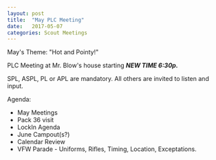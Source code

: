 ```yaml
---
layout: post
title:  "May PLC Meeting"
date:   2017-05-07
categories: Scout Meetings
---
```


May's Theme:  "Hot and Pointy!"

PLC Meeting at Mr. Blow's house starting  **_NEW TIME 6:30p._**

SPL, ASPL, PL or APL are mandatory.  All others are invited to listen and input.

Agenda: 
* May Meetings
* Pack 36 visit
* LockIn Agenda
* June Campout(s?)
* Calendar Review
* VFW Parade - Uniforms, Rifles, Timing, Location, Exceptations.
